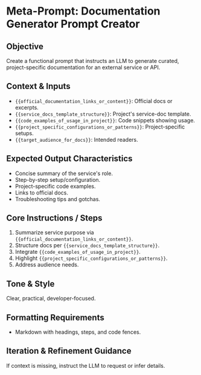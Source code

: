 # Meta-Prompt: Documentation Generator Prompt Creator

## Objective
Create a functional prompt that instructs an LLM to generate curated, project-specific documentation for an external service or API.

## Context & Inputs
- `{{official_documentation_links_or_content}}`: Official docs or excerpts.  
- `{{service_docs_template_structure}}`: Project's service-doc template.  
- `{{code_examples_of_usage_in_project}}`: Code snippets showing usage.  
- `{{project_specific_configurations_or_patterns}}`: Project-specific setups.  
- `{{target_audience_for_docs}}`: Intended readers.

## Expected Output Characteristics
- Concise summary of the service's role.  
- Step-by-step setup/configuration.  
- Project-specific code examples.  
- Links to official docs.  
- Troubleshooting tips and gotchas.

## Core Instructions / Steps
1. Summarize service purpose via `{{official_documentation_links_or_content}}`.  
2. Structure docs per `{{service_docs_template_structure}}`.  
3. Integrate `{{code_examples_of_usage_in_project}}`.  
4. Highlight `{{project_specific_configurations_or_patterns}}`.  
5. Address audience needs.

## Tone & Style
Clear, practical, developer-focused.

## Formatting Requirements
- Markdown with headings, steps, and code fences.

## Iteration & Refinement Guidance
If context is missing, instruct the LLM to request or infer details. 